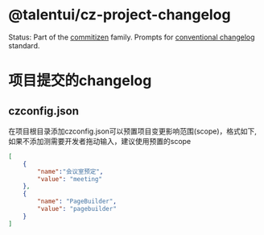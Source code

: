 # @talentui/cz-project-changelog

Status:
Part of the [commitizen](https://github.com/commitizen/cz-cli) family. Prompts for [conventional changelog](https://github.com/stevemao/conventional-changelog-angular/blob/master/index.js) standard.

# 项目提交的changelog

## czconfig.json
在项目根目录添加czconfig.json可以预置项目变更影响范围(scope)，格式如下, 如果不添加测需要开发者拖动输入，建议使用预置的scope

```json
[
    {
        "name":"会议室预定",
        "value": "meeting"
    },
    {
        "name": "PageBuilder",
        "value": "pagebuilder"
    }
]
```


